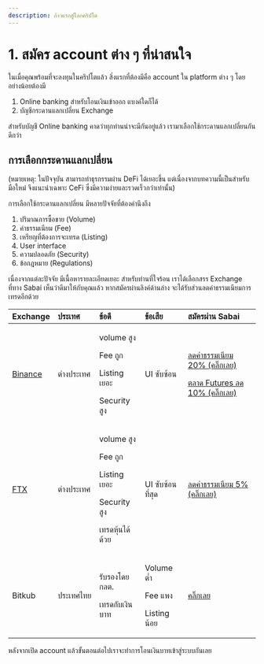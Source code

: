 ```yaml
---
description: ก้าวแรกสู่โลกคริปโต
---
```


# 1. สมัคร account ต่าง ๆ ที่น่าสนใจ

ในเมื่อคุณพร้อมที่จะลงทุนในคริปโตแล้ว สิ่งแรกที่ต้องมีคือ account ใน platform ต่าง ๆ โดยอย่างน้อยต้องมี

1. Online banking สำหรับโอนเงินเข้าออก แบงค์ใดก็ได้
2. บัญชีกระดานแลกเปลี่ยน Exchange

สำหรับบัญชี Online banking คาดว่าทุกท่านน่าจะมีกันอยู่แล้ว เรามาเลือกใช้กระดานแลกเปลี่ยนกันดีกว่า

## การเลือกกระดานแลกเปลี่ยน

\(หมายเหตุ: ในปัจจุบัน สามารถทำธุรกรรมผ่าน DeFi ได้เยอะขึ้น แต่เนื่องจากบทความนี้เป็นสำหรับมือใหม่ จึงแนะนำเฉพาะ CeFi ซึ่งมีความง่ายและรวดเร็วกว่าเท่านั้น\)

การเลือกใช้กระดานแลกเปลี่ยน มีหลายปัจจัยที่ต้องคำนึงถึง

1. ปริมาณการซื้อขาย \(Volume\)
2. ค่าธรรมเนียม \(Fee\)
3. เหรียญที่ต้องการจะเทรด \(Listing\)
4. User interface
5. ความปลอดภัย \(Security\)
6. ข้อกฎหมาย \(Regulations\)

เนื่องจากแต่ละปัจจัย มีเนื้อหารายละเอียดเยอะ สำหรับท่านที่ใจร้อน เราได้เลือกสรร Exchange ที่ทาง Sabai เห็นว่าดีมาให้กับคุณแล้ว หากสมัครผ่านลิงค์ด้านล่าง จะได้รับส่วนลดค่าธรรมเนียมการเทรดอีกด้วย

<table>
  <thead>
    <tr>
      <th style="text-align:left">Exchange</th>
      <th style="text-align:left">&#xE1B;&#xE23;&#xE30;&#xE40;&#xE17;&#xE28;</th>
      <th style="text-align:left">&#xE02;&#xE49;&#xE2D;&#xE14;&#xE35;</th>
      <th style="text-align:left">&#xE02;&#xE49;&#xE2D;&#xE40;&#xE2A;&#xE35;&#xE22;</th>
      <th style="text-align:left">&#xE2A;&#xE21;&#xE31;&#xE04;&#xE23;&#xE1C;&#xE48;&#xE32;&#xE19; Sabai</th>
    </tr>
  </thead>
  <tbody>
    <tr>
      <td style="text-align:left"><a href="https://www.binance.com/en/register?ref=NE1YWXIM">Binance</a> 
      </td>
      <td style="text-align:left">&#xE15;&#xE48;&#xE32;&#xE07;&#xE1B;&#xE23;&#xE30;&#xE40;&#xE17;&#xE28;</td>
      <td
      style="text-align:left">
        <p>volume &#xE2A;&#xE39;&#xE07;</p>
        <p>Fee &#xE16;&#xE39;&#xE01;</p>
        <p>Listing &#xE40;&#xE22;&#xE2D;&#xE30;</p>
        <p>Security &#xE2A;&#xE39;&#xE07;</p>
        </td>
        <td style="text-align:left">UI &#xE0B;&#xE31;&#xE1A;&#xE0B;&#xE49;&#xE2D;&#xE19;</td>
        <td style="text-align:left">
          <p><a href="https://www.binance.com/en/register?ref=NE1YWXIM">&#xE25;&#xE14;&#xE04;&#xE48;&#xE32;&#xE18;&#xE23;&#xE23;&#xE21;&#xE40;&#xE19;&#xE35;&#xE22;&#xE21; 20% (&#xE04;&#xE25;&#xE34;&#xE4A;&#xE01;&#xE40;&#xE25;&#xE22;)</a>
          </p>
          <p><a href="https://www.binance.com/en/futures/ref/blocktrading">&#xE15;&#xE25;&#xE32;&#xE14; Futures &#xE25;&#xE14; 10% (&#xE04;&#xE25;&#xE34;&#xE4A;&#xE01;&#xE40;&#xE25;&#xE22;)</a>
          </p>
        </td>
    </tr>
    <tr>
      <td style="text-align:left"><a href="https://ftx.com/#a=1454967">FTX</a>
      </td>
      <td style="text-align:left">&#xE15;&#xE48;&#xE32;&#xE07;&#xE1B;&#xE23;&#xE30;&#xE40;&#xE17;&#xE28;</td>
      <td
      style="text-align:left">
        <p>volume &#xE2A;&#xE39;&#xE07;</p>
        <p>Fee &#xE16;&#xE39;&#xE01;</p>
        <p>Listing &#xE40;&#xE22;&#xE2D;&#xE30;</p>
        <p>Security &#xE2A;&#xE39;&#xE07;</p>
        <p>&#xE40;&#xE17;&#xE23;&#xE14;&#xE2B;&#xE38;&#xE49;&#xE19;&#xE44;&#xE14;&#xE49;&#xE14;&#xE49;&#xE27;&#xE22;</p>
        </td>
        <td style="text-align:left">UI &#xE0B;&#xE31;&#xE1A;&#xE0B;&#xE49;&#xE2D;&#xE19;&#xE17;&#xE35;&#xE48;&#xE2A;&#xE38;&#xE14;</td>
        <td
        style="text-align:left"><a href="https://ftx.com/#a=1454967">&#xE25;&#xE14;&#xE04;&#xE48;&#xE32;&#xE18;&#xE23;&#xE23;&#xE21;&#xE40;&#xE19;&#xE35;&#xE22;&#xE21; 5% (&#xE04;&#xE25;&#xE34;&#xE4A;&#xE01;&#xE40;&#xE25;&#xE22;)</a>
          </td>
    </tr>
    <tr>
      <td style="text-align:left">Bitkub</td>
      <td style="text-align:left">&#xE1B;&#xE23;&#xE30;&#xE40;&#xE17;&#xE28;&#xE44;&#xE17;&#xE22;</td>
      <td
      style="text-align:left">
        <p>&#xE23;&#xE31;&#xE1A;&#xE23;&#xE2D;&#xE07;&#xE42;&#xE14;&#xE22; &#xE01;&#xE25;&#xE15;.</p>
        <p>&#xE40;&#xE17;&#xE23;&#xE14;&#xE01;&#xE31;&#xE1A;&#xE40;&#xE07;&#xE34;&#xE19;&#xE1A;&#xE32;&#xE17;</p>
        </td>
        <td style="text-align:left">
          <p>Volume &#xE15;&#xE48;&#xE33;</p>
          <p>Fee &#xE41;&#xE1E;&#xE07;</p>
          <p>Listing &#xE19;&#xE49;&#xE2D;&#xE22;</p>
        </td>
        <td style="text-align:left"><a href="https://www.bitkub.com/signup?ref=176395">&#xE04;&#xE25;&#xE34;&#xE4A;&#xE01;&#xE40;&#xE25;&#xE22;</a>
        </td>
    </tr>
  </tbody>
</table>

หลังจากเปิด account แล้วขั้นตอนต่อไปเราจะทำการโอนเงินบาทเข้าสู่ระบบกันเลย

